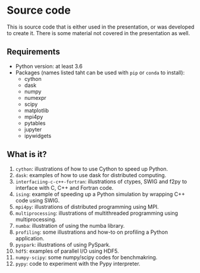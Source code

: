 # Source code

This is source code that is either used in the presentation, or was developed
to create it.  There is some material not covered in the presentation as well.

## Requirements

* Python version: at least 3.6
* Packages (names listed taht can be used with `pip` or `conda` to install):
  * cython
  * dask
  * numpy
  * numexpr
  * scipy
  * matplotlib
  * mpi4py
  * pytables
  * jupyter
  * ipywidgets


## What is it?

1. `cython`: illustrations of how to use Cython to speed up Python.
1. `dask`: examples of how to use dask for distributed computing.
1. `interfaciing-c-c++-fortran`: illustrations of ctypes, SWIG and
   f2py to interface with C, C++ and Fortran code.
1. `ising`: example of speeding up a Python simulation by wrapping
   C++ code using SWIG.
1. `mpi4py`: illustrations of distributed programming using MPI.
1. `multiprocessing`: illustrations of multithreaded programming
   using multiprocessing.
1. `numba`: illustration of using the numba library.
1. `profiling`: some illustrations and how-to on profiling a Python
   application.
1. `pyspark`: illustrations of using PySpark.
1. `hdf5`: examples of parallel I/O using HDF5.
1. `numpy-scipy`: some numpy/scipy codes for benchmakring.
1. `pypy`: code to experiment with the Pypy interpreter.
